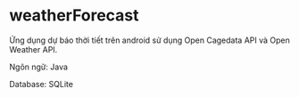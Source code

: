 # weatherForecast
Ứng dụng dự báo thời tiết trên android sử dụng Open Cagedata API và Open Weather API.

Ngôn ngữ: Java

Database: SQLite
